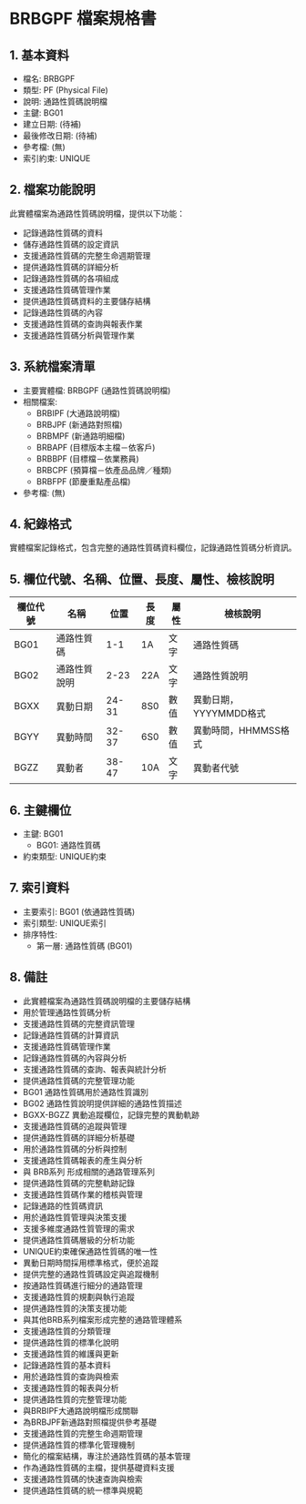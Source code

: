 # BRBGPF 檔案規格書

## 1. 基本資料
- 檔名: BRBGPF
- 類型: PF (Physical File)
- 說明: 通路性質碼說明檔
- 主鍵: BG01
- 建立日期: (待補)
- 最後修改日期: (待補)
- 參考檔: (無)
- 索引約束: UNIQUE

## 2. 檔案功能說明
此實體檔案為通路性質碼說明檔，提供以下功能：
- 記錄通路性質碼的資料
- 儲存通路性質碼的設定資訊
- 支援通路性質碼的完整生命週期管理
- 提供通路性質碼的詳細分析
- 記錄通路性質碼的各項組成
- 支援通路性質碼管理作業
- 提供通路性質碼資料的主要儲存結構
- 記錄通路性質碼的內容
- 支援通路性質碼的查詢與報表作業
- 支援通路性質碼分析與管理作業

## 3. 系統檔案清單
- 主要實體檔: BRBGPF (通路性質碼說明檔)
- 相關檔案: 
  - BRBIPF (大通路說明檔)
  - BRBJPF (新通路對照檔)
  - BRBMPF (新通路明細檔)
  - BRBAPF (目標版本主檔－依客戶)
  - BRBBPF (目標檔－依業務員)
  - BRBCPF (預算檔－依產品品牌／種類)
  - BRBFPF (節慶重點產品檔)
- 參考檔: (無)

## 4. 紀錄格式
實體檔案記錄格式，包含完整的通路性質碼資料欄位，記錄通路性質碼分析資訊。

## 5. 欄位代號、名稱、位置、長度、屬性、檢核說明
| 欄位代號 | 名稱 | 位置 | 長度 | 屬性 | 檢核說明 |
|----------|------|------|------|------|----------|
| BG01 | 通路性質碼 | 1-1 | 1A | 文字 | 通路性質碼 |
| BG02 | 通路性質說明 | 2-23 | 22A | 文字 | 通路性質說明 |
| BGXX | 異動日期 | 24-31 | 8S0 | 數值 | 異動日期，YYYYMMDD格式 |
| BGYY | 異動時間 | 32-37 | 6S0 | 數值 | 異動時間，HHMMSS格式 |
| BGZZ | 異動者 | 38-47 | 10A | 文字 | 異動者代號 |

## 6. 主鍵欄位
- 主鍵: BG01
  - BG01: 通路性質碼
- 約束類型: UNIQUE約束

## 7. 索引資料
- 主要索引: BG01 (依通路性質碼)
- 索引類型: UNIQUE索引
- 排序特性: 
  - 第一層: 通路性質碼 (BG01)

## 8. 備註
- 此實體檔案為通路性質碼說明檔的主要儲存結構
- 用於管理通路性質碼分析
- 支援通路性質碼的完整資訊管理
- 記錄通路性質碼的計算資訊
- 支援通路性質碼管理作業
- 記錄通路性質碼的內容與分析
- 支援通路性質碼的查詢、報表與統計分析
- 提供通路性質碼的完整管理功能
- BG01 通路性質碼用於通路性質識別
- BG02 通路性質說明提供詳細的通路性質描述
- BGXX-BGZZ 異動追蹤欄位，記錄完整的異動軌跡
- 支援通路性質碼的追蹤與管理
- 提供通路性質碼的詳細分析基礎
- 用於通路性質碼的分析與控制
- 支援通路性質碼報表的產生與分析
- 與 BRB系列 形成相關的通路管理系列
- 提供通路性質碼的完整軌跡記錄
- 支援通路性質碼作業的稽核與管理
- 記錄通路的性質碼資訊
- 用於通路性質管理與決策支援
- 支援多維度通路性質管理的需求
- 提供通路性質碼層級的分析功能
- UNIQUE約束確保通路性質碼的唯一性
- 異動日期時間採用標準格式，便於追蹤
- 提供完整的通路性質碼設定與追蹤機制
- 按通路性質碼進行細分的通路管理
- 支援通路性質的規劃與執行追蹤
- 提供通路性質的決策支援功能
- 與其他BRB系列檔案形成完整的通路管理體系
- 支援通路性質的分類管理
- 提供通路性質的標準化說明
- 支援通路性質的維護與更新
- 記錄通路性質的基本資料
- 用於通路性質的查詢與檢索
- 支援通路性質的報表與分析
- 提供通路性質的完整管理功能
- 與BRBIPF大通路說明檔形成關聯
- 為BRBJPF新通路對照檔提供參考基礎
- 支援通路性質的完整生命週期管理
- 提供通路性質的標準化管理機制
- 簡化的檔案結構，專注於通路性質碼的基本管理
- 作為通路性質碼的主檔，提供基礎資料支援
- 支援通路性質碼的快速查詢與檢索
- 提供通路性質碼的統一標準與規範 